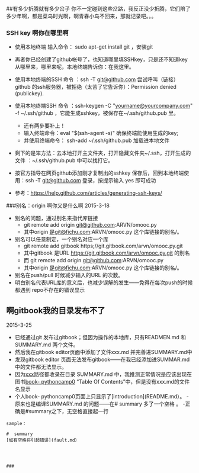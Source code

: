 ##有多少折腾就有多少岔子
你不一定碰到这些岔路，我反正没少折腾，它们陪了多少年啊，都是菜鸟时光啊，啊青春小鸟不回来，那就记录吧。。。

### SSH key 啊你在哪里啊
-  使用本地终端 输入命令： sudo apt-get install git ，安装git
- 再者你已经创建了github帐号了，也知道哪里填SSHkey，只是还不知道key从哪里来，哪里来呢，本地终端告诉你：在我这里。
- 使用本地终端的SSH 命令 ：ssh -T git@github.com 尝试呼叫（链接） github 的ssh服务器，被拒绝（太苦了它告诉你）：Permission denied (publickey).
- 使用本地终端SSH 命令 ：ssh-keygen -C "yourname@yourcompany.com" -f ~/.ssh/github ，它能生成sshkey，被保存在~/.ssh/github.pub 里。
    - 还有两步要补上！
    - 输入终端命令：eval "$(ssh-agent -s)" 确保终端能使用生成的key;
    - 并使用终端命令： ssh-add ~/.ssh/github.pub 加载进本地文件
- 剩下的是笨方法：去本地打开主文件夹，打开隐藏文件夹~/.ssh，打开生成的 文件 ：~/.ssh/github.pub 中可以找打它。
- 按官方指导在网页github添加刚才复制出的sshkey 保存后，回到本地终端使用：ssh -T git@github.com 登录，按提示输入 yes 即可成功

- 参考：https://help.github.com/articles/generating-ssh-keys/
 
 
###别名：origin 啊你又是什么啊
2015-3-18
- 别名的问题，通过别名来指代库链接
	+ git remote add origin git@github.com:ARVN/omooc.py
	+ 其中origin 是git@fichu.com:ARVN/omooc.py 这个库链接的别名/。
- 别名可以任意制定，一个别名对应一个库
	+ git remote add gitbook https;//git.gitbook.com/arvn/omooc.py.git
	+ 其中gitbook 是URL https://git.gitbook.com/arvn/omooc.py.git 的别名 
	+ 而 git remote add origin git@github.com:ARVN/omooc.py 
	+ 其中origin 是git@fichu.com:ARVN/omooc.py 这个库链接的别名/。
- 别名在push/pull 时候减少输入的URL 的次数。
- 明白别名代表URL库的意义后，也减少误解的发生——免得在每次push的时候都遇到 repo不存在的错误显示

## 啊gitbook我的目录发布不了
2015-3-25
- 已经通过git 发布过gitbook；但因为操作的本地库，只有READMEN.md 和 SUMMARY.md 两个文件。
- 然后我在gitbook editor页面中添加了文件xxx.md 并完善进SUMMARY.md中
- 发现gitbook editor 页面无法发布gitbook——在我已经添加进SUMMAR.md中的文件都无法显示。
- 因为[xxx](xxx.md)路径都收录在目录 SUMMARY.md 中，我推测正常情况是应该出现在 图书[book- pythoncamp0](https://www.gitbook.com/book/arvn/pythoncamp0/details) “Table Of Contents”中，但是没有xxx.md的文件名显示
- 个人book- pythoncamp0页面上只显示了[introduction](README.md）。
-原来也是编译SUMMARY.md 的问题——在# summary 多了一个空格 。
  -正确是#summary之下，无空格直接起一行
```
sample：

#  summary
[如有空格将引起错误](fault.md）




###  
